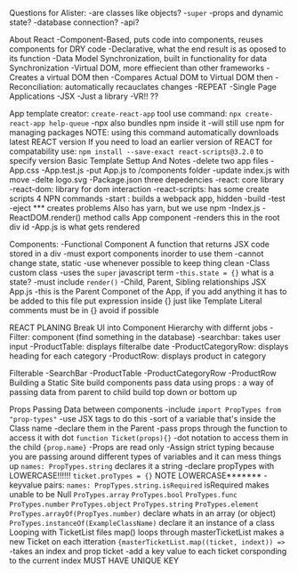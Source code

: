 Questions for Alister:
-are classes like objects?
-`super`
-props and dynamic state?
-database connection?
-api?

About React
-Component-Based, puts code into components, reuses components for DRY code
-Declarative, what the end result is as oposed to its function
-Data Model Synchronization, built in functionality for data Synchronization
-Virtual DOM, more effiecient than other frameworks
 -Creates a virtual DOM then
 -Compares Actual DOM to Virtual DOM then
 -Reconciliation: automatically recauclates changes 
 -REPEAT
-Single Page Applications
-JSX 
-Just a library
-VR!! ??

App template creator:
  `create-react-app` tool
  use command:
  `npx create-react-app help-queue` 
  -npx also bundles npm inside it
  -will still use npm for managing packages
    NOTE: using this command automatically downloads latest REACT version
    If you need to load an earlier version of REACT for compatability use:
      `npm install --save-exact react-scripts@3.2.0` to specify version
  Basic Template Settup And Notes
    -delete two app files
      -App.css
      -App.test.js
    -put App.js to /components folder
    -update index.js with move
    -delte logo.svg
    -Package.json 
      three depedencies
      -react: core library
      -react-dom: library for dom interaction
      -react-scripts: has some create scripts
      4 NPN commands
      -start : builds a webpack app, hidden
      -build
      -test
      -eject *** creates problems
      Also has yarn, but we use npm
    -Index.js 
      -ReactDOM.render() method calls App component
      -renders this in the root div id
      -App.js is what gets rendered
    
Components:
  -Functional Component
    A function that returns JSX code stored in a div
    -must export components inorder to use them
    -cannot change state, static
    -use whenever possible to keep thing clean
  -Class
    custom class
    -uses the `super` javascript term
    -`this.state = {}` what is a state?
    -must include `render()`
    -Child, Parent, Sibling relationships
JSX
  App.js
  -this is the Parent Componet of the App, if you add anything it has to be added to this file
  put expression inside {} just like Template Literal
  comments must be in {} avoid if possible

REACT PLANING
  Break UI into Component Hierarchy with differnt jobs
  -Filter: component (find something in the database)
  -searchbar: takes user input
  -ProductTable: displays filteralbe date
  -ProductCategoryRow: displays heading for each category
  -ProductRow: displays product in category

  Filterable
    -SearchBar
    -ProductTable
      -ProductCategoryRow
      -ProductRow
  Building a Static Site
    build components
    pass data using props : a way of passing data from parent to child
    build top down or bottom up

Props 
  Passing Data between components
  -include `import PropTypes from "prop-types"`
  -use JSX tags to do this
  -sort of a variable that's inside the Class name 
  -declare them in the Parent
  -pass props through the function to access it with dot
  `function Ticket(props){}`
  -dot notation to access them in the child `{prop.name}`
  -Props are read only
  -Assign strict typing because you are passing around different types of variables and it can mess things up
    `names: PropTypes.string` declares it a string
  -declare propTypes with LOWERCASE!!!!!!
    `ticket.proTypes = {}` NOTE LOWERCASE*******
    -keyvalue pairs:
    `names: PropTypes.string.isRequired` isRequired makes unable to be Null
    `ProTypes.array`
    `ProTypes.bool`
    `ProTypes.func`
    `ProTypes.number`
    `ProTypes.object`
    `ProTypes.string`
    `ProTypes.element`
    `ProTypes.arrayOf(PropTyes.number)` declare whats in an array (or object)
    `ProTypes.instanceOf(ExampleClassName)` declare it an instance of a class
  Looping with TicketList files
    map() loops through masterTicketList 
    makes a new Ticket on each itteration
    `{masterTicketList.map((ticket, indext)) =>`
      -takes an index and prop ticket
      -add a key value to each ticket corsponding to the current index MUST HAVE UNIQUE KEY









